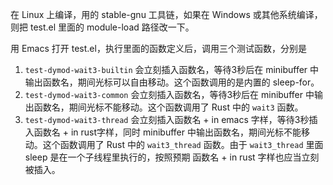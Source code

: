 在 Linux 上编译，用的 stable-gnu 工具链，如果在 Windows 或其他系统编译，
则把 test.el 里面的 module-load 路径改一下。

用 Emacs 打开 test.el，执行里面的函数定义后，调用三个测试函数，分别是

1. `test-dymod-wait3-builtin` 会立刻插入函数名，等待3秒后在 minibuffer 中输出函数名，期间光标可以自由移动。这个函数调用的是内置的 sleep-for。
2. `test-dymod-wait3-common` 会立刻插入函数名，等待3秒后在 minibuffer 中输出函数名，期间光标不能移动。这个函数调用了 Rust 中的 `wait3` 函数。
3. `test-dymod-wait3-thread` 会立刻插入函数名 + in emacs 字样，等待3秒插入函数名 + in rust字样，同时 minibuffer 中输出函数名，期间光标不能移动。这个函数调用了 Rust 中的 `wait3_thread` 函数。由于 `wait3_thread` 里面 sleep 是在一个子线程里执行的，按照预期 函数名 + in rust 字样也应当立刻被插入。

